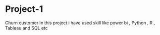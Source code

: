# Project-1
Churn customer
In this project i have used skill like power bi , Python , R , Tableau and SQL etc
